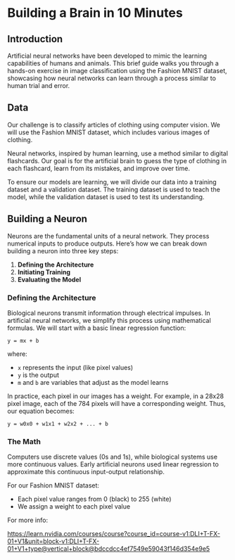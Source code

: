 # Building a Brain in 10 Minutes

## Introduction

Artificial neural networks have been developed to mimic the learning capabilities of humans and animals. This brief guide walks you through a hands-on exercise in image classification using the Fashion MNIST dataset, showcasing how neural networks can learn through a process similar to human trial and error.

## Data

Our challenge is to classify articles of clothing using computer vision. We will use the Fashion MNIST dataset, which includes various images of clothing.

Neural networks, inspired by human learning, use a method similar to digital flashcards. Our goal is for the artificial brain to guess the type of clothing in each flashcard, learn from its mistakes, and improve over time.

To ensure our models are learning, we will divide our data into a training dataset and a validation dataset. The training dataset is used to teach the model, while the validation dataset is used to test its understanding.

## Building a Neuron

Neurons are the fundamental units of a neural network. They process numerical inputs to produce outputs. Here’s how we can break down building a neuron into three key steps:

1. **Defining the Architecture**
2. **Initiating Training**
3. **Evaluating the Model**

### Defining the Architecture

Biological neurons transmit information through electrical impulses. In artificial neural networks, we simplify this process using mathematical formulas. We will start with a basic linear regression function: 

``` y = mx + b ```

where:
- ``` x ``` represents the input (like pixel values)
- ``` y ``` is the output
- ``` m ``` and ``` b ``` are variables that adjust as the model learns

In practice, each pixel in our images has a weight. For example, in a 28x28 pixel image, each of the 784 pixels will have a corresponding weight. Thus, our equation becomes:

``` y = w0x0 + w1x1 + w2x2 + ... + b ```

### The Math

Computers use discrete values (0s and 1s), while biological systems use more continuous values. Early artificial neurons used linear regression to approximate this continuous input-output relationship.

For our Fashion MNIST dataset:
- Each pixel value ranges from 0 (black) to 255 (white)
- We assign a weight to each pixel value

For more info:

https://learn.nvidia.com/courses/course?course_id=course-v1:DLI+T-FX-01+V1&unit=block-v1:DLI+T-FX-01+V1+type@vertical+block@bdccdcc4ef7549e59043f146d354e9e5
